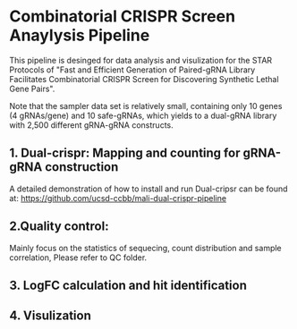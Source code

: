 # Combinatorial CRISPR Screen Anaylysis Pipeline
This pipeline is desinged for data analysis and visulization for the STAR Protocols of "Fast and Efficient Generation of Paired-gRNA Library Facilitates Combinatorial CRISPR Screen for Discovering Synthetic Lethal Gene Pairs".

Note that the sampler data set is relatively small, containing only 10 genes (4 gRNAs/gene) and 10 safe-gRNAs, which yields to a dual-gRNA library with 2,500 different gRNA-gRNA constructs. 

## 1. Dual-crispr: Mapping and counting for gRNA-gRNA construction
A detailed demonstration of how to install and run Dual-cripsr can be found at: 
https://github.com/ucsd-ccbb/mali-dual-crispr-pipeline 

## 2.Quality control:
Mainly focus on the statistics of sequecing, count distribution and sample correlation, 
Please refer to QC folder.

## 3. LogFC calculation and hit identification

## 4. Visulization
